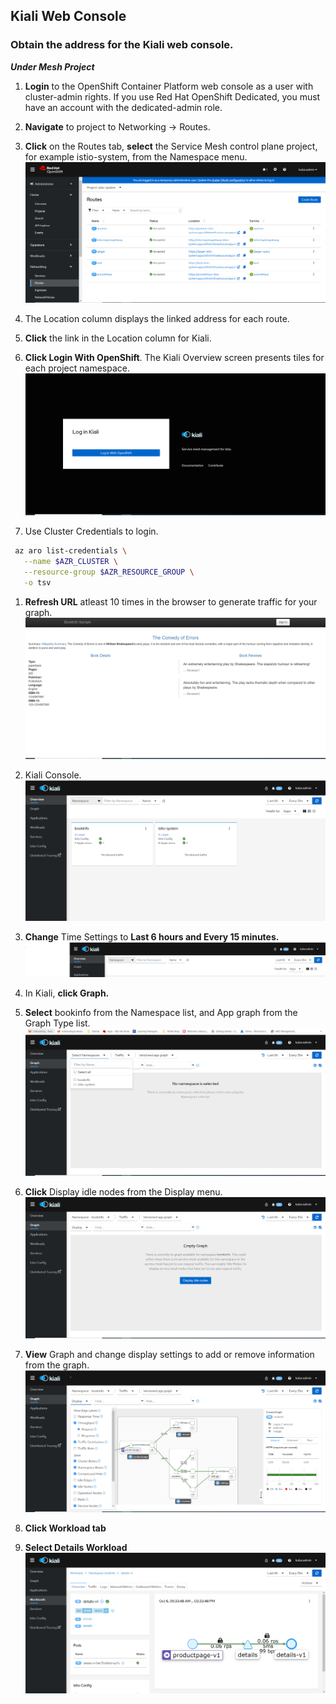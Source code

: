 ## Kiali Web Console
### Obtain the address for the Kiali web console.
***Under Mesh Project***

1. **Login** to the OpenShift Container Platform web console as a user with cluster-admin rights. If you use Red Hat OpenShift Dedicated, you must have an account with the dedicated-admin role.

1. **Navigate** to project to Networking → Routes.

1. **Click** on the Routes tab, **select** the Service Mesh control plane project, for example istio-system, from the Namespace menu.
![Project Network Route](../assets/images/click-network-under-project-view-kiali-route.PNG)

1. The Location column displays the linked address for each route.

1. **Click** the link in the Location column for Kiali.

1. **Click Login With OpenShift**. The Kiali Overview screen presents tiles for each project namespace.
![Kiali Login](../assets/images/kiali-login-with-cluster-credentials.PNG)

1. Use Cluster Credentials to login.
```bash
 az aro list-credentials \
   --name $AZR_CLUSTER \
   --resource-group $AZR_RESOURCE_GROUP \
   -o tsv
```
1. **Refresh URL** atleast 10 times in the browser to generate traffic for your graph.
![URL](../assets/images/product-page.PNG)

1. Kiali Console.
![Kiali Console](../assets/images/verify-overiview-bookinfoapp.PNG)

1. **Change** Time Settings to **Last 6 hours and Every 15 minutes.**
![Kiali Console Time Change](../assets/images/time-change.PNG)

1. In Kiali, **click Graph.**

1. **Select** bookinfo from the Namespace list, and App graph from the Graph Type list.
![Kiali Console](../assets/images/select-bookinfo-from-kiali-dropdown-graph-tab.PNG)

1. **Click** Display idle nodes from the Display menu.
![Kiali Console](../assets/images/kiali-click-display-idlenodes-graph-tab.PNG)

1. **View** Graph and change display settings to add or remove information from the graph.
![Kiali Console](../assets/images/graph-example.PNG)

1. **Click Workload tab**
1. **Select Details Workload**
![Kiali Console](../assets/images/example-details-workload.PNG)


